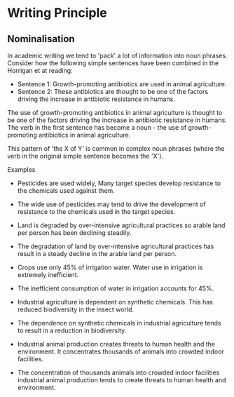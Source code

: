 # Writing Principle

## Nominalisation

In academic writing we tend to 'pack' a lot of information into noun phrases. Consider how the following simple sentences have been combined in the Horrigan et at reading:

* Sentence 1: Growth-promoting antibiotics are used in animal agriculture.  
* Sentence 2: These antibiotics are thought to be one of the factors driving the increase in antibiotic resistance in humans.

The use of growth-promoting antibiotics in animal agriculture is thought to be one of the factors driving the increase in antibiotic resistance in humans.  
The verb in the first sentence has become a noun - the use of growth-promoting antibiotics in animal agriculture.

This pattern of 'the X of Y' is common in complex noun phrases (where the verb in the original simple sentence becomes the 'X').

Examples

* Pesticides are used widely, Many target species develop resistance to the chemicals used against them.
* The wide use of pesticides may tend to drive the development of resistance to the chemicals used in the target species.
  
* Land is degraded by over-intensive agricultural practices so arable land per person has been declining steadily.  
* The degradation of land by over-intensive agricultural practices has result in a steady decline in the arable land per person.

* Crops use only 45% of irrigation water. Water use in irrigation is extremely inefficient.
* The inefficient consumption of water in irrigation accounts for 45%.

* Industrial agriculture is dependent on synthetic chemicals. This has reduced biodiversity in the insect world.
* The dependence on synthetic chemicals in industrial agriculture tends to result in a reduction in biodiversity.

* Industrial animal production creates threats to human health and the environment. It concentrates thousands of animals into crowded indoor facilities.
* The concentration of thousands animals into crowded indoor facilities industrial animal production tends to create threats to human health and environment.


